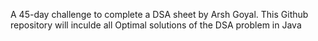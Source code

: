 A 45-day challenge to complete a DSA sheet by Arsh Goyal. This Github repository will inculde all Optimal solutions of the DSA problem in Java
